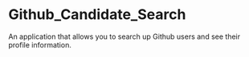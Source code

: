 # Github_Candidate_Search
An application that allows you to search up Github users and see their profile information. 
